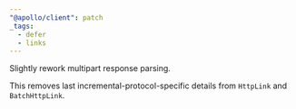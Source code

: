 ```yaml
---
"@apollo/client": patch
_tags:
  - defer
  - links
---
```


Slightly rework multipart response parsing.

This removes last incremental-protocol-specific details from `HttpLink` and `BatchHttpLink`.
